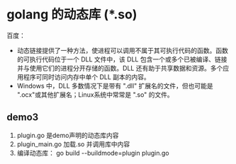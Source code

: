 # golang 的动态库 (*.so)

百度：
- 动态链接提供了一种方法，使进程可以调用不属于其可执行代码的函数。函数的可执行代码位于一个 DLL 文件中，该 DLL 包含一个或多个已被编译、链接并与使用它们的进程分开存储的函数。DLL 还有助于共享数据和资源。多个应用程序可同时访问内存中单个 DLL 副本的内容。
- Windows 中，DLL 多数情况下是带有 ".dll" 扩展名的文件，但也可能是 ".ocx"或其他扩展名；Linux系统中常常是 ".so" 的文件。

## demo3
1. plugin.go 是demo声明的动态库内容
2. plugin_main.go 加载.so 并调用库中内容
3. 编译动态库： go build --buildmode=plugin plugin.go

